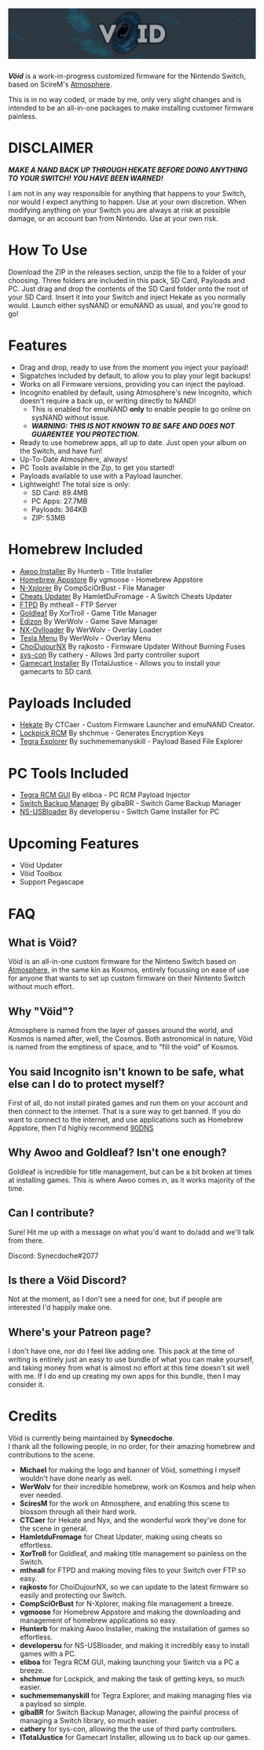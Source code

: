 ![Banner](img/banner.jpeg?raw=true)
=====

***Vöid*** is a work-in-progress customized firmware for the Nintendo Switch, based on ScireM's [Atmosphere](https://github.com/Atmosphere-NX/Atmosphere/blob/master/README.md).

This is in no way coded, or made by me, only very slight changes and is intended to be an all-in-one packages to make installing customer firmware painless.

# DISCLAIMER

***MAKE A NAND BACK UP THROUGH HEKATE BEFORE DOING ANYTHING TO YOUR SWITCH! YOU HAVE BEEN WARNED!***

I am not in any way responsible for anything that happens to your Switch, nor would I expect anything to happen. Use at your own discretion. When modifying anything on your Switch you are always at risk at possible damage, or an account ban from Nintendo. Use at your own risk.

# How To Use

Download the ZIP in the releases section, unzip the file to a folder of your choosing. Three folders are included in this pack, SD Card, Payloads and PC. Just drag and drop the contents of the SD Card folder onto the root of your SD Card. Insert it into your Switch and inject Hekate as you normally would. Launch either sysNAND or emuNAND as usual, and you're good to go!

# Features

- Drag and drop, ready to use from the moment you inject your payload!
- Sigpatches included by default, to allow you to play your legit backups!
- Works on all Firmware versions, providing you can inject the payload.
- Incognito enabled by default, using Atmosphere's new Incognito, which doesn't require a back up, or writing directly to NAND!
  - This is enabled for emuNAND **only** to enable people to go online on sysNAND without issue.
  - ***WARNING: THIS IS NOT KNOWN TO BE SAFE AND DOES NOT GUARENTEE YOU PROTECTION.*** 
- Ready to use homebrew apps, all up to date. Just open your album on the Switch, and have fun!
- Up-To-Date Atmosphere, always!
- PC Tools available in the Zip, to get you started!
- Payloads available to use with a Payload launcher.
- Lightweight! The total size is only:
  - SD Card: 89.4MB
  - PC Apps: 27.7MB
  - Payloads: 364KB
  - ZIP: 53MB

# Homebrew Included

- [Awoo Installer](https://github.com/Huntereb/Awoo-Installer) By Hunterb - Title Installer
- [Homebrew Appstore](https://github.com/vgmoose/hb-appstore/releases) By vgmoose - Homebrew Appstore
- [N-Xplorer](https://github.com/CompSciOrBust/N-Xplorer) By CompSciOrBust - File Manager
- [Cheats Updater](https://github.com/HamletDuFromage/switch-cheats-updater) By HamletDuFromage - A Switch Cheats Updater
- [FTPD](https://github.com/mtheall/ftpd) By mtheall - FTP Server
- [Goldleaf](https://github.com/XorTroll/Goldleaf) By XorTroll - Game Title Manager
- [Edizon](https://github.com/WerWolv/EdiZon) By WerWolv - Game Save Manager
- [NX-Ovlloader](https://github.com/WerWolv/nx-ovlloader) By WerWolv - Overlay Loader
- [Tesla Menu](https://github.com/WerWolv/Tesla-Menu) By WerWolv - Overlay Menu
- [ChoiDujourNX](https://switchtools.sshnuke.net/) By rajkosto - Firmware Updater Without Burning Fuses
- [sys-con](https://github.com/cathery/sys-con) By cathery - Allows 3rd party controller suport
- [Gamecart Installer](https://github.com/ITotalJustice/Gamecard-Installer-NX/releases) By ITotalJustice - Allows you to install your gamecarts to SD card.

# Payloads Included

- [Hekate](https://github.com/CTCaer/hekate/releases) By CTCaer - Custom Firmware Launcher and emuNAND Creator.
- [Lockpick RCM](https://github.com/shchmue/Lockpick_RCM/releases) By shchmue - Generates Encryption Keys
- [Tegra Explorer](https://github.com/suchmememanyskill/TegraExplorer) By suchmememanyskill - Payload Based File Explorer

# PC Tools Included

- [Tegra RCM GUI](https://github.com/eliboa/TegraRcmGUI/releases) By eliboa - PC RCM Payload Injector
- [Switch Backup Manager](https://github.com/gibaBR) By gibaBR - Switch Game Backup Manager 
- [NS-USBloader](https://github.com/developersu/ns-usbloader) By developersu - Switch Game Installer for PC 

Upcoming Features
=====

- Vöid Updater
- Vöid Toolbox
- Support Pegascape

FAQ
=====

## What is Vöid?

Vöid is an all-in-one custom firmware for the Ninteno Switch based on [Atmosphere](https://github.com/Atmosphere-NX/Atmosphere/blob/master/README.md), in the same kin as Kosmos, entirely focussing on ease of use for anyone that wants to set up custom firmware on their Nintento Switch without much effort.

## Why "Vöid"?

Atmosphere is named from the layer of gasses around the world, and Kosmos is named after, well, the Cosmos. Both astronomical in nature, Vöid is named from the emptiness of space, and to "fill the void" of Kosmos.

## You said Incognito isn't known to be safe, what else can I do to protect myself?

First of all, do not install pirated games and run them on your account and then connect to the internet. That is a sure way to get banned.
If you do want to connect to the internet, and use applications such as Homebrew Appstore, then I'd highly recommend [90DNS](https://gbatemp.net/threads/90dns-dns-server-for-blocking-all-nintendo-servers.516234/)

## Why Awoo and Goldleaf? Isn't one enough?

Goldleaf is incredible for title management, but can be a bit broken at times at installing games. This is where Awoo comes in, as it works majority of the time.

## Can I contribute?

Sure! Hit me up with a message on what you'd want to do/add and we'll talk from there.

Discord: Synecdoche#2077

## Is there a Vöid Discord?

Not at the moment, as I don't see a need for one, but if people are interested I'd happily make one.

## Where's your Patreon page?

I don't have one, nor do I feel like adding one. This pack at the time of writing is entirely just an easy to use bundle of what you can make yourself, and taking money from what is almost no effort at this time doesn't sit well with me. If I do end up creating my own apps for this bundle, then I may consider it.

Credits
=====

Vöid is currently being maintained by __Synecdoche__.<br>
I thank all the following people, in no order, for their amazing homebrew and contributions to the scene.

* __Michael__ for making the logo and banner of Vöid, something I myself wouldn't have done nearly as well.
* __WerWolv__ for their incredible homebrew, work on Kosmos and help when ever needed.
* __SciresM__ for the work on Atmosphere, and enabling this scene to blossom through all their hard work.
* __CTCaer__ for Hekate and Nyx, and the wonderful work they've done for the scene in general.
* __HamletduFromage__ for Cheat Updater, making using cheats so effortless.
* __XorTroll__ for Goldleaf, and making title management so painless on the Switch.
* __mtheall__ for FTPD and making moving files to your Switch over FTP so easy.
* __rajkosto__ for ChoiDujourNX, so we can update to the latest firmware so easily and protecting our Switch.
* __CompSciOrBust__ for N-Xplorer, making file management a breeze.
* __vgmoose__ for Homebrew Appstore and making the downloading and management of homebrew applications so easy.
* __Hunterb__ for making Awoo Installer, making the installation of games so effortless.
* __developersu__ for NS-USBloader, and making it incredibly easy to install games with a PC.
* __eliboa__ for Tegra RCM GUI, making launching your Switch via a PC a breeze.
* __shchmue__ for Lockpick, and making the task of getting keys, so much easier.
* __suchmememanyskill__ for Tegra Explorer, and making managing files via a payload so simple.
* __gibaBR__ for Switch Backup Manager, allowing the painful process of managing a Switch library, so much easier.
* __cathery__ for sys-con, allowing the the use of third party controllers.
* __ITotalJustice__ for Gamecart Installer, allowing us to back up our games.
